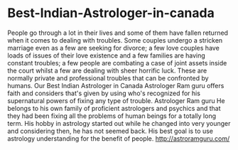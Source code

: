 # Best-Indian-Astrologer-in-canada
People go through a lot in their lives and some of them have fallen returned when it comes to dealing with troubles. Some couples undergo a stricken marriage even as a few are seeking for divorce; a few love couples have loads of issues of their love existence and a few families are having constant troubles; a few people are combating a case of joint assets inside the court whilst a few are dealing with sheer horrific luck. These are normally private and professional troubles that can be confronted by humans. Our Best Indian Astrologer in Canada  Astrologer Ram guru offers faith and considers that's given by using who's recognized for his supernatural powers of fixing any type of trouble.  Astrologer Ram guru He belongs to his own family of proficient astrologers and psychics and that they had been fixing all the problems of human beings for a totally long term. His hobby in astrology started out while he changed into very younger and considering then, he has not seemed back. His best goal is to use astrology understanding for the benefit of people. http://astroramguru.com/


